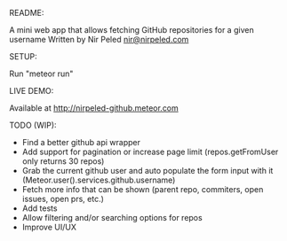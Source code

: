 README:

A mini web app that allows fetching GitHub repositories for a given username Written by Nir Peled <nir@nirpeled.com>

SETUP:

Run "meteor run"

LIVE DEMO:

Available at http://nirpeled-github.meteor.com

TODO (WIP):

- Find a better github api wrapper
- Add support for pagination or increase page limit (repos.getFromUser only returns 30 repos)
- Grab the current github user and auto populate the form input with it (Meteor.user().services.github.username)
- Fetch more info that can be shown (parent repo, commiters, open issues, open prs, etc.)
- Add tests
- Allow filtering and/or searching options for repos
- Improve UI/UX